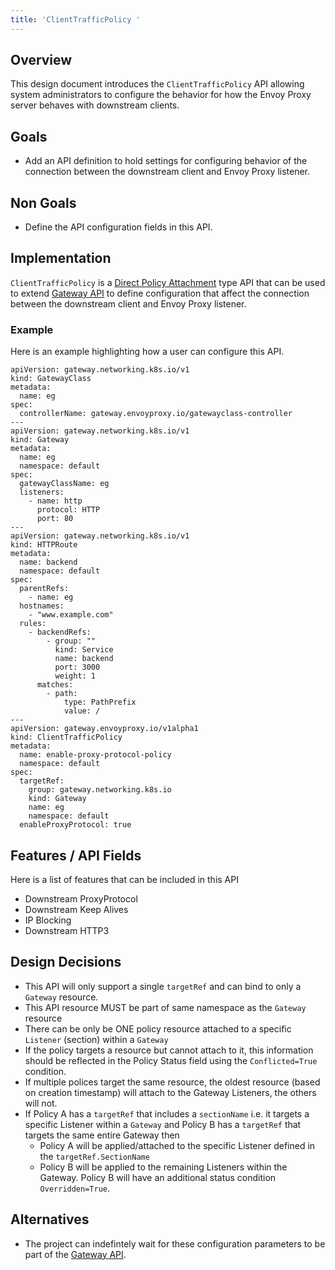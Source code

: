 ```yaml
---
title: 'ClientTrafficPolicy '
---
```


## Overview

This design document introduces the `ClientTrafficPolicy` API allowing system administrators to configure the behavior for how the Envoy Proxy server behaves with downstream clients.

## Goals

* Add an API definition to hold settings for configuring behavior of the connection between the downstream client and Envoy Proxy listener.

## Non Goals

* Define the API configuration fields in this API.

## Implementation

`ClientTrafficPolicy` is a [Direct Policy Attachment](https://gateway-api.sigs.k8s.io/references/policy-attachment/#direct-policy-attachment) type API that can be used to extend [Gateway API](https://gateway-api.sigs.k8s.io/) to define configuration that affect the connection between the downstream client and Envoy Proxy listener.

### Example

Here is an example highlighting how a user can configure this API.

```
apiVersion: gateway.networking.k8s.io/v1
kind: GatewayClass
metadata:
  name: eg
spec:
  controllerName: gateway.envoyproxy.io/gatewayclass-controller
---
apiVersion: gateway.networking.k8s.io/v1
kind: Gateway
metadata:
  name: eg
  namespace: default
spec:
  gatewayClassName: eg
  listeners:
    - name: http
      protocol: HTTP
      port: 80
---
apiVersion: gateway.networking.k8s.io/v1
kind: HTTPRoute
metadata:
  name: backend
  namespace: default
spec:
  parentRefs:
    - name: eg
  hostnames:
    - "www.example.com"
  rules:
    - backendRefs:
        - group: ""
          kind: Service
          name: backend
          port: 3000
          weight: 1
      matches:
        - path:
            type: PathPrefix
            value: /
---
apiVersion: gateway.envoyproxy.io/v1alpha1
kind: ClientTrafficPolicy
metadata:
  name: enable-proxy-protocol-policy
  namespace: default
spec:
  targetRef:
    group: gateway.networking.k8s.io
    kind: Gateway
    name: eg
    namespace: default
  enableProxyProtocol: true
```

## Features / API Fields

Here is a list of features that can be included in this API

* Downstream ProxyProtocol
* Downstream Keep Alives
* IP Blocking
* Downstream HTTP3

## Design Decisions

* This API will only support a single `targetRef` and can bind to only a `Gateway` resource.
* This API resource MUST be part of same namespace as the `Gateway` resource
* There can be only be ONE policy resource attached to a specific `Listener` (section) within a `Gateway`
* If the policy targets a resource but cannot attach to it, this information should be reflected in the Policy Status field using the `Conflicted=True` condition.
* If multiple polices target the same resource, the oldest resource (based on creation timestamp) will attach to the Gateway Listeners, the others will not.
* If Policy A has a `targetRef` that includes a `sectionName` i.e. it targets a specific Listener within a `Gateway` and Policy B has a `targetRef` that targets the same entire Gateway then
  * Policy A will be applied/attached to the specific Listener defined in the `targetRef.SectionName`
  * Policy B will be applied to the remaining Listeners within the Gateway. Policy B will have an additional status condition `Overridden=True`.

## Alternatives

* The project can indefintely wait for these configuration parameters to be part of the [Gateway API](https://gateway-api.sigs.k8s.io/).
